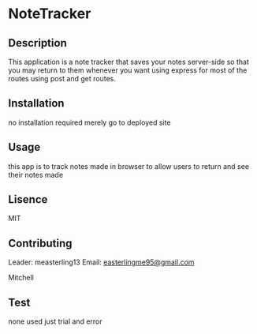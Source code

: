 # NoteTracker

  ## Description 
  This application is a note tracker that saves your notes server-side so that you may return to them whenever you want using express for most of the routes using post and get routes.
  ## Installation
  no installation required merely go to deployed site
  ## Usage
  this app is to track notes made in browser to allow users to return and see their notes made
  ## Lisence
  MIT
  ## Contributing
  Leader: measterling13 Email: easterlingme95@gmail.com

  Mitchell
  ## Test
  none used just trial and error
